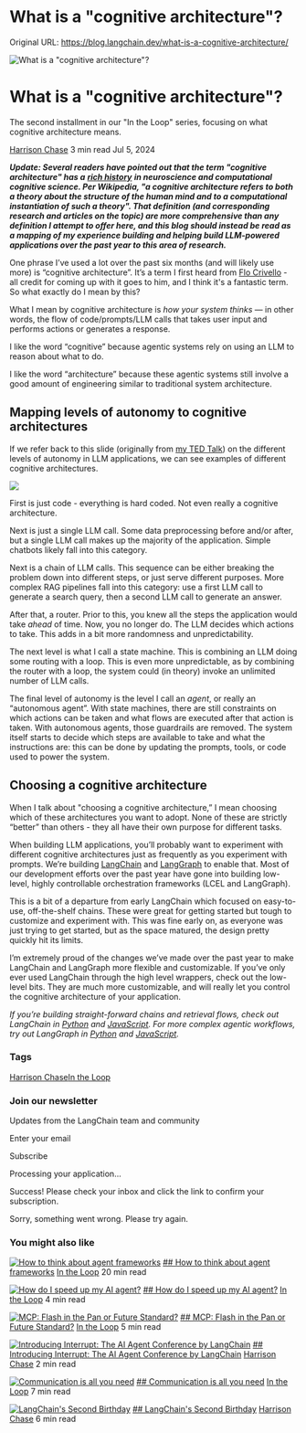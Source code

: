 # What is a "cognitive architecture"?

Original URL: https://blog.langchain.dev/what-is-a-cognitive-architecture/


![What is a "cognitive architecture"?](/content/images/size/w760/format/webp/2024/07/What-is-an-agent.png)

# What is a "cognitive architecture"?

The second installment in our "In the Loop" series, focusing on what cognitive architecture means.

[Harrison Chase](/tag/harrison-chase/)
3 min read
Jul 5, 2024



***Update: Several readers have pointed out that the term "cognitive architecture" has a*** [***rich history***](https://en.wikipedia.org/wiki/Cognitive_architecture?ref=blog.langchain.dev) ***in neuroscience and computational cognitive science. Per Wikipedia, "a cognitive architecture refers to both a theory about the structure of the human mind and to a computational instantiation of such a theory". That definition (and corresponding research and articles on the topic) are more comprehensive than any definition I attempt to offer here, and this blog should instead be read as a mapping of my experience building and helping build LLM-powered applications over the past year to this area of research.***

One phrase I’ve used a lot over the past six months (and will likely use more) is “cognitive architecture”. It’s a term I first heard from [Flo Crivello](https://x.com/Altimor?ref_src=twsrc%5Egoogle%7Ctwcamp%5Eserp%7Ctwgr%5Eauthor&ref=blog.langchain.dev) - all credit for coming up with it goes to him, and I think it's a fantastic term. So what exactly do I mean by this?

What I mean by cognitive architecture is *how your system thinks —* in other words, the flow of code/prompts/LLM calls that takes user input and performs actions or generates a response.

I like the word “cognitive” because agentic systems rely on using an LLM to reason about what to do.

I like the word “architecture” because these agentic systems still involve a good amount of engineering similar to traditional system architecture.

## Mapping levels of autonomy to cognitive architectures

If we refer back to this slide (originally from [my TED Talk](https://www.ted.com/talks/harrison_chase_the_magical_ai_assistants_of_the_future_and_the_engineering_behind_them?ref=blog.langchain.dev)) on the different levels of autonomy in LLM applications, we can see examples of different cognitive architectures.

![](https://blog.langchain.dev/content/images/2024/07/Screenshot-2024-06-28-at-7.33.10-PM.png)

First is just code - everything is hard coded. Not even really a cognitive architecture.

Next is just a single LLM call. Some data preprocessing before and/or after, but a single LLM call makes up the majority of the application. Simple chatbots likely fall into this category.

Next is a chain of LLM calls. This sequence can be either breaking the problem down into different steps, or just serve different purposes. More complex RAG pipelines fall into this category: use a first LLM call to generate a search query, then a second LLM call to generate an answer.

After that, a router. Prior to this, you knew all the steps the application would take *ahead* of time. Now, you no longer do. The LLM decides which actions to take. This adds in a bit more randomness and unpredictability.

The next level is what I call a state machine. This is combining an LLM doing some routing with a loop. This is even more unpredictable, as by combining the router with a loop, the system could (in theory) invoke an unlimited number of LLM calls.

The final level of autonomy is the level I call an *agent*, or really an “autonomous agent”. With state machines, there are still constraints on which actions can be taken and what flows are executed after that action is taken. With autonomous agents, those guardrails are removed. The system itself starts to decide which steps are available to take and what the instructions are: this can be done by updating the prompts, tools, or code used to power the system.

## **Choosing a cognitive architecture**

When I talk about "choosing a cognitive architecture,” I mean choosing which of these architectures you want to adopt. None of these are strictly “better” than others - they all have their own purpose for different tasks.

When building LLM applications, you’ll probably want to experiment with different cognitive architectures just as frequently as you experiment with prompts. We’re building [LangChain](https://www.langchain.com/langchain?ref=blog.langchain.dev) and [LangGraph](https://www.langchain.com/langgraph?ref=blog.langchain.dev) to enable that. Most of our development efforts over the past year have gone into building low-level, highly controllable orchestration frameworks (LCEL and LangGraph).

This is a bit of a departure from early LangChain which focused on easy-to-use, off-the-shelf chains. These were great for getting started but tough to customize and experiment with. This was fine early on, as everyone was just trying to get started, but as the space matured, the design pretty quickly hit its limits.

I’m extremely proud of the changes we’ve made over the past year to make LangChain and LangGraph more flexible and customizable. If you’ve only ever used LangChain through the high level wrappers, check out the low-level bits. They are much more customizable, and will really let you control the cognitive architecture of your application.

*If you’re building straight-forward chains and retrieval flows, check out LangChain in* [*Python*](https://python.langchain.com/v0.2/docs/introduction/?ref=blog.langchain.dev) *and* [*JavaScript*](https://js.langchain.com/v0.2/docs/introduction/?ref=blog.langchain.dev)*. For more complex agentic workflows, try out LangGraph in* [*Python*](https://langchain-ai.github.io/langgraph/tutorials/introduction/?ref=blog.langchain.dev) *and* [*JavaScript*](https://langchain-ai.github.io/langgraphjs/tutorials/quickstart/?ref=blog.langchain.dev)*.*


### Tags

[Harrison Chase](/tag/harrison-chase/)[In the Loop](/tag/in-the-loop/)

### Join our newsletter

Updates from the LangChain team and community

Enter your email

Subscribe

Processing your application...

Success! Please check your inbox and click the link to confirm your subscription.

Sorry, something went wrong. Please try again.




### You might also like

[![How to think about agent frameworks](/content/images/size/w760/format/webp/2025/04/Screenshot-2025-04-20-at-10.19.41-AM.png)](/how-to-think-about-agent-frameworks/)
[## How to think about agent frameworks](/how-to-think-about-agent-frameworks/)
[In the Loop](/tag/in-the-loop/)
20 min read



[![How do I speed up my AI agent?](/content/images/size/w760/format/webp/2025/03/openart-image_zkfUurHZ_1742063594759_raw.jpg)](/how-do-i-speed-up-my-agent/)
[## How do I speed up my AI agent?](/how-do-i-speed-up-my-agent/)
[In the Loop](/tag/in-the-loop/)
4 min read



[![MCP: Flash in the Pan or Future Standard?](https://images.unsplash.com/photo-1620662736427-b8a198f52a4d?crop=entropy&cs=tinysrgb&fit=max&fm=webp&ixid=M3wxMTc3M3wwfDF8c2VhcmNofDd8fGRlYmF0ZXxlbnwwfHx8fDE3NDEzNzcwMzZ8MA&ixlib=rb-4.0.3&q=80&w=760)](/mcp-fad-or-fixture/)
[## MCP: Flash in the Pan or Future Standard?](/mcp-fad-or-fixture/)
[In the Loop](/tag/in-the-loop/)
5 min read



[![Introducing Interrupt: The AI Agent Conference by LangChain](/content/images/size/w760/format/webp/2025/02/blog--1-.png)](/introducing-interrupt-langchain-conference/)
[## Introducing Interrupt: The AI Agent Conference by LangChain](/introducing-interrupt-langchain-conference/)
[Harrison Chase](/tag/harrison-chase/)
2 min read



[![Communication is all you need](/content/images/size/w760/format/webp/2024/10/https___replicate.delivery_yhqm_48NVpCrAS8pfVaHsDqTEoZnFJj390IVQsmrJDfn18A6s4eUnA_out-0.webp)](/communication-is-all-you-need/)
[## Communication is all you need](/communication-is-all-you-need/)
[In the Loop](/tag/in-the-loop/)
7 min read



[![LangChain's Second Birthday](/content/images/size/w760/format/webp/2024/10/Frame-5.png)](/langchain-second-birthday/)
[## LangChain's Second Birthday](/langchain-second-birthday/)
[Harrison Chase](/tag/harrison-chase/)
6 min read






